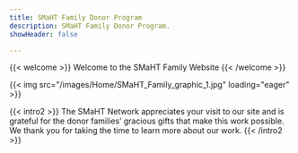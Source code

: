 ```yaml
---
title: SMaHT Family Donor Program
description: SMaHT Family Donor Program.
showHeader: false

---
```


{{< welcome >}}
Welcome to the SMaHT Family Website
{{< /welcome >}}

{{< img src="/images/Home/SMaHT_Family_graphic_1.jpg" loading="eager" >}}

{{< intro2 >}}
The SMaHT Network appreciates your visit to our site and is grateful for the donor families’ gracious gifts that make this work possible. We thank you for taking the time to learn more about our work.
{{< /intro2 >}}
